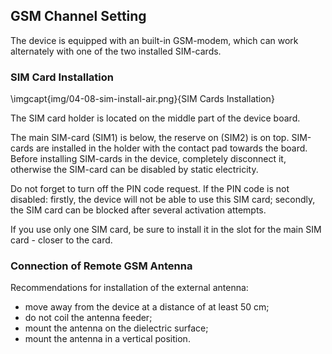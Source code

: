 ## GSM Channel Setting

The device is equipped with an built-in GSM-modem, which can work alternately with one of the two installed SIM-cards.

### SIM Card Installation

\imgcapt{img/04-08-sim-install-air.png}{SIM Cards Installation}

The SIM card holder is located on the middle part of the device board.

The main SIM-card (SIM1) is below, the reserve on (SIM2) is on top. SIM-cards are installed in the holder with the contact pad towards the board. Before installing SIM-cards in the device, completely disconnect it, otherwise the SIM-card can be disabled by static electricity.

Do not forget to turn off the PIN code request. If the PIN code is not disabled: firstly, the device will not be able to use this SIM card; secondly, the SIM card can be blocked after several activation attempts.

If you use only one SIM card, be sure to install it in the slot for the main SIM card - closer to the card.

### Connection of Remote GSM Antenna

Recommendations for installation of the external antenna:

* move away from the device at a distance of at least 50 cm;
* do not coil the antenna feeder;
* mount the antenna on the dielectric surface;
* mount the antenna in a vertical position.